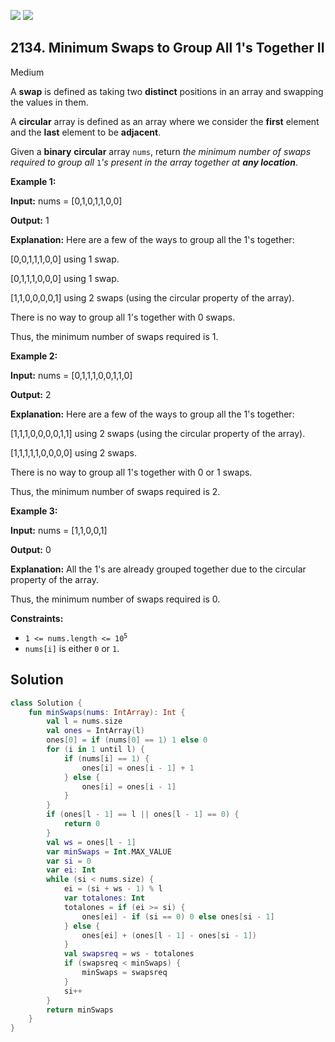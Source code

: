 [![](https://img.shields.io/github/stars/javadev/LeetCode-in-Kotlin?label=Stars&style=flat-square)](https://github.com/javadev/LeetCode-in-Kotlin)
[![](https://img.shields.io/github/forks/javadev/LeetCode-in-Kotlin?label=Fork%20me%20on%20GitHub%20&style=flat-square)](https://github.com/javadev/LeetCode-in-Kotlin/fork)

## 2134\. Minimum Swaps to Group All 1's Together II

Medium

A **swap** is defined as taking two **distinct** positions in an array and swapping the values in them.

A **circular** array is defined as an array where we consider the **first** element and the **last** element to be **adjacent**.

Given a **binary** **circular** array `nums`, return _the minimum number of swaps required to group all_ `1`_'s present in the array together at **any location**_.

**Example 1:**

**Input:** nums = [0,1,0,1,1,0,0]

**Output:** 1

**Explanation:** Here are a few of the ways to group all the 1's together: 

[0,0,1,1,1,0,0] using 1 swap. 

[0,1,1,1,0,0,0] using 1 swap. 

[1,1,0,0,0,0,1] using 2 swaps (using the circular property of the array). 

There is no way to group all 1's together with 0 swaps. 

Thus, the minimum number of swaps required is 1.

**Example 2:**

**Input:** nums = [0,1,1,1,0,0,1,1,0]

**Output:** 2

**Explanation:** Here are a few of the ways to group all the 1's together: 

[1,1,1,0,0,0,0,1,1] using 2 swaps (using the circular property of the array). 

[1,1,1,1,1,0,0,0,0] using 2 swaps. 

There is no way to group all 1's together with 0 or 1 swaps. 

Thus, the minimum number of swaps required is 2.

**Example 3:**

**Input:** nums = [1,1,0,0,1]

**Output:** 0

**Explanation:** All the 1's are already grouped together due to the circular property of the array. 

Thus, the minimum number of swaps required is 0.

**Constraints:**

*   <code>1 <= nums.length <= 10<sup>5</sup></code>
*   `nums[i]` is either `0` or `1`.

## Solution

```kotlin
class Solution {
    fun minSwaps(nums: IntArray): Int {
        val l = nums.size
        val ones = IntArray(l)
        ones[0] = if (nums[0] == 1) 1 else 0
        for (i in 1 until l) {
            if (nums[i] == 1) {
                ones[i] = ones[i - 1] + 1
            } else {
                ones[i] = ones[i - 1]
            }
        }
        if (ones[l - 1] == l || ones[l - 1] == 0) {
            return 0
        }
        val ws = ones[l - 1]
        var minSwaps = Int.MAX_VALUE
        var si = 0
        var ei: Int
        while (si < nums.size) {
            ei = (si + ws - 1) % l
            var totalones: Int
            totalones = if (ei >= si) {
                ones[ei] - if (si == 0) 0 else ones[si - 1]
            } else {
                ones[ei] + (ones[l - 1] - ones[si - 1])
            }
            val swapsreq = ws - totalones
            if (swapsreq < minSwaps) {
                minSwaps = swapsreq
            }
            si++
        }
        return minSwaps
    }
}
```